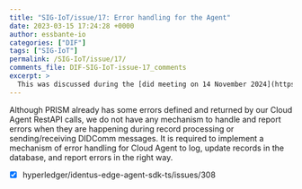```yaml
---
title: "SIG-IoT/issue/17: Error handling for the Agent"
date: 2023-03-15 17:24:28 +0000
author: essbante-io
categories: ["DIF"]
tags: ["SIG-IoT"]
permalink: /SIG-IoT/issue/17/
comments_file: DIF-SIG-IoT-issue-17_comments
excerpt: >
  This was discussed during the [did meeting on 14 November 2024](https://www.w3.org/2024/11/14-did-minutes.html#78c8).    <details><summary><i>View the transcript</i></summary>    <h4><a href=\"https://github.com/w3c/did-resolution/issues/17\" rel=\"noopener noreferrer\">w3c/<wbr>did-resolution#17</a></h4>  <p><cite>markus_sabadello:</cite> How DID resolution relates to DID Core.<br>  <span>… how a DID gets to the related DID Doc.</span></p>  <p><cite>Wip:</cite> currently assigned to Steve McCown -- issue 17 and 18.  Plans to look at those before the next meeting.</p>    <hr /></details>
---
```

Although PRISM already has some errors defined and returned by our Cloud Agent RestAPI calls, we do not have any mechanism to handle and report errors when they are happening during record processing or sending/receiving DIDComm messages. It is required to implement a mechanism of error handling for Cloud Agent to log, update records in the database, and report errors in the right way.

- [x] hyperledger/identus-edge-agent-sdk-ts/issues/308

